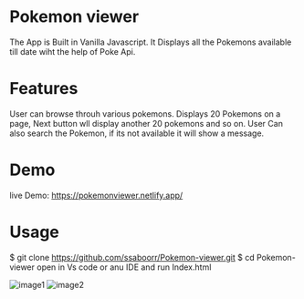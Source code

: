  #  Pokemon viewer
 

 The App is Built  in Vanilla Javascript. It Displays all the Pokemons available till date wiht the help of Poke Api.

# Features

 User can browse throuh various pokemons. 
 Displays 20 Pokemons on a page, Next button wll display another 20 pokemons and so on.
 User Can also search the Pokemon, if its not available it will show a message.
 
 # Demo
 
 live Demo: 
 https://pokemonviewer.netlify.app/
 
 # Usage
 $ git clone https://github.com/ssaboorr/Pokemon-viewer.git
 $ cd Pokemon-viewer
 open in Vs code or anu IDE and run Index.html

![image1](https://user-images.githubusercontent.com/48275468/147498325-3fc9921e-2491-4834-9a4e-e64fbaa9745a.png)
![image2](https://user-images.githubusercontent.com/48275468/147498329-2e9e1c87-6563-48b8-a298-74d0036bfcaf.png)



